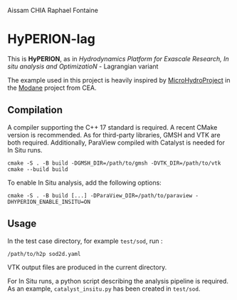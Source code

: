 Aissam CHIA
Raphael Fontaine

# HyPERION-lag

This is **HyPERION**, as in *Hydrodynamics Platform for Exascale Research, In situ analysis and OptimizatioN* - Lagrangian variant

The example used in this project is heavily inspired by
[MicroHydroProject](https://github.com/cea-hpc/Modane/tree/master/plugins/fr.cea.modane.ui/examples/MicroHydroProject)
in the [Modane](https://github.com/cea-hpc/Modane) project from CEA.

## Compilation

A compiler supporting the C++ 17 standard is required. A recent CMake version is recommended. As for third-party
libraries, GMSH and VTK are both required. Additionally, ParaView compiled with Catalyst is needed for In Situ runs.

    cmake -S . -B build -DGMSH_DIR=/path/to/gmsh -DVTK_DIR=/path/to/vtk
    cmake --build build

To enable In Situ analysis, add the following options:

    cmake -S . -B build [...] -DParaView_DIR=/path/to/paraview -DHYPERION_ENABLE_INSITU=ON

## Usage

In the test case directory, for example `test/sod`, run :

    /path/to/h2p sod2d.yaml

VTK output files are produced in the current directory.

For In Situ runs, a python script describing the analysis pipeline is required.
As an example, `catalyst_insitu.py` has been created in `test/sod`.
